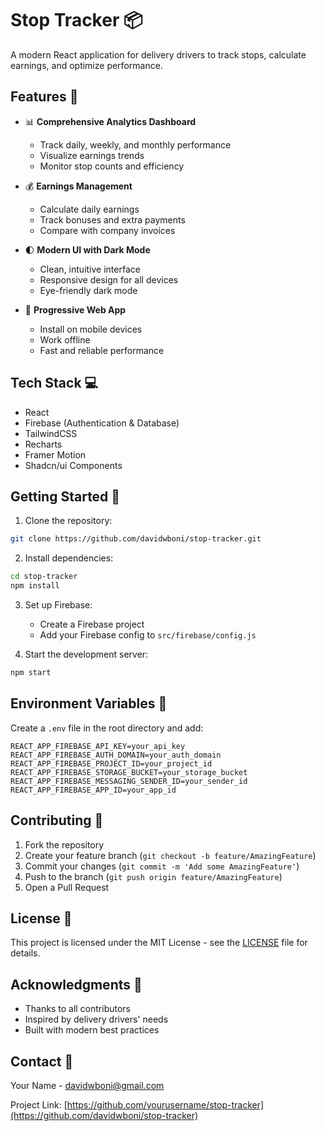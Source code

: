 # Stop Tracker 📦

A modern React application for delivery drivers to track stops, calculate earnings, and optimize performance.

## Features 🚀

- 📊 **Comprehensive Analytics Dashboard**
  - Track daily, weekly, and monthly performance
  - Visualize earnings trends
  - Monitor stop counts and efficiency

- 💰 **Earnings Management**
  - Calculate daily earnings
  - Track bonuses and extra payments
  - Compare with company invoices

- 🌓 **Modern UI with Dark Mode**
  - Clean, intuitive interface
  - Responsive design for all devices
  - Eye-friendly dark mode

- 📱 **Progressive Web App**
  - Install on mobile devices
  - Work offline
  - Fast and reliable performance

## Tech Stack 💻

- React
- Firebase (Authentication & Database)
- TailwindCSS
- Recharts
- Framer Motion
- Shadcn/ui Components

## Getting Started 🏁

1. Clone the repository:
```bash
git clone https://github.com/davidwboni/stop-tracker.git
```

2. Install dependencies:
```bash
cd stop-tracker
npm install
```

3. Set up Firebase:
   - Create a Firebase project
   - Add your Firebase config to `src/firebase/config.js`

4. Start the development server:
```bash
npm start
```

## Environment Variables 🔐

Create a `.env` file in the root directory and add:

```env
REACT_APP_FIREBASE_API_KEY=your_api_key
REACT_APP_FIREBASE_AUTH_DOMAIN=your_auth_domain
REACT_APP_FIREBASE_PROJECT_ID=your_project_id
REACT_APP_FIREBASE_STORAGE_BUCKET=your_storage_bucket
REACT_APP_FIREBASE_MESSAGING_SENDER_ID=your_sender_id
REACT_APP_FIREBASE_APP_ID=your_app_id
```

## Contributing 🤝

1. Fork the repository
2. Create your feature branch (`git checkout -b feature/AmazingFeature`)
3. Commit your changes (`git commit -m 'Add some AmazingFeature'`)
4. Push to the branch (`git push origin feature/AmazingFeature`)
5. Open a Pull Request

## License 📄

This project is licensed under the MIT License - see the [LICENSE](LICENSE) file for details.

## Acknowledgments 🙏

- Thanks to all contributors
- Inspired by delivery drivers' needs
- Built with modern best practices

## Contact 📧

Your Name - davidwboni@gmail.com

Project Link: [https://github.com/yourusername/stop-tracker](https://github.com/davidwboni/stop-tracker)
